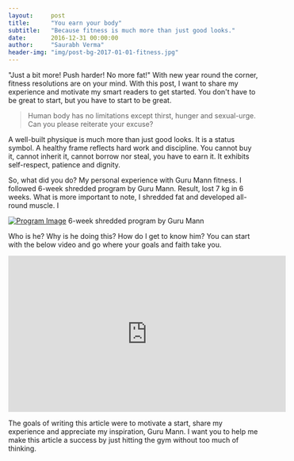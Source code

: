 ```yaml
---
layout:     post
title:      "You earn your body"
subtitle:   "Because fitness is much more than just good looks."
date:       2016-12-31 00:00:00
author:     "Saurabh Verma"
header-img: "img/post-bg-2017-01-01-fitness.jpg"
---
```


<p>"Just a bit more! Push harder! No more fat!" With new year round the corner, fitness resolutions are on your mind. With this post, I want to share my experience and motivate my smart readers to get started. You don't have to be great to start, but you have to start to be great.</p>

<blockquote>Human body has no limitations except thirst, hunger and sexual-urge. Can you please reiterate your excuse?</blockquote>

<p>A well-built physique is much more than just good looks. It is a status symbol. A healthy frame reflects hard work and discipline. You cannot buy it, cannot inherit it, cannot borrow nor steal, you have to earn it. It exhibits self-respect, patience and dignity.</p>

<p>So, what did you do? My personal experience with Guru Mann fitness. I followed 6-week shredded program by Guru Mann. Result, lost 7 kg in 6 weeks. What is more important to note, I shredded fat and developed all-round muscle. I </p>

<a href="#"><img src="{{ site.baseurl }}/img/6-week-shredded-workout-program.jpg" alt="Program Image"></a>
<span class="caption text-muted">6-week shredded program by Guru Mann</span>

<p>Who is he? Why is he doing this? How do I get to know him? You can start with the below video and go where your goals and faith take you.</p>

<iframe width="560" height="315" src="https://www.youtube.com/embed/52674f82I3w" frameborder="0" allowfullscreen></iframe>
<!--<span class="caption text-muted">My story - Guru Mann Fitness</span>-->

<p>The goals of writing this article were to motivate a start, share my experience and appreciate my inspiration, Guru Mann. I want you to help me make this article a success by just hitting the gym without too much of thinking.</p>
